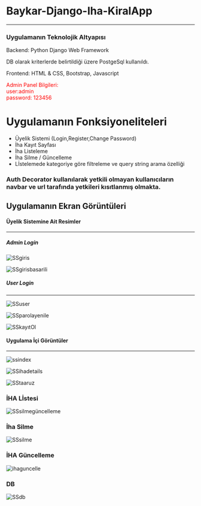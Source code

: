# Baykar-Django-Iha-KiralApp
<hr>

<h3>Uygulamanın Teknolojik Altyapısı</h3>
<p>Backend: Python Django Web Framework</p>
<p>DB olarak kriterlerde belirtildiği üzere PostgeSql kullanıldı.</p>
<p>Frontend: HTML & CSS, Bootstrap, Javascript</p>

<p style="color:red;">
  Admin Panel Bilgileri: <br/>
  user:admin <br/>
  password: 123456
</p>

<h1> Uygulamanın Fonksiyoneliteleri </h1>
<ul>
  <li>
    Üyelik Sistemi (Login,Register,Change Password)
  </li>
  <li>
    İha Kayıt Sayfası
  </li>
  <li>
    İha Listeleme
  </li>
  <li>
    İha Silme / Güncelleme
  </li>
  <li>
    Lİstelemede kategoriye göre filtreleme ve query string arama özelliği 
  </li>
</ul>

<h3>
  Auth Decorator kullanılarak yetkili olmayan kullanıcıların navbar ve url tarafında yetkileri kısıtlanmış olmakta.
</h3>

<h2> Uygulamanın Ekran Görüntüleri </h2>

<h4>
  Üyelik Sistemine Ait Resimler

</h4>
<hr/>

<h5>Admin Login</h5
<hr/>
  
![SSgiris](https://user-images.githubusercontent.com/72870590/220810767-4f17a02e-d15d-406a-835c-8be09919dcfd.jpg)

![SSgirisbasarili](https://user-images.githubusercontent.com/72870590/220810780-c4e085f4-e322-493d-bcc3-761b0ea9b0ed.jpg)

<h5>User Login</h5>
<hr/>
  
![SSuser](https://user-images.githubusercontent.com/72870590/220904019-019fc8e8-2efe-4a73-bbe4-d853b359de6d.jpg)

![SSparolayenile](https://user-images.githubusercontent.com/72870590/220812455-1bcc2a1d-d90e-4701-abc9-29c858ae3bdc.jpg)

![SSkayıtOl](https://user-images.githubusercontent.com/72870590/220812462-6159d24e-1819-43de-bf2d-a651d9827a79.jpg)

<h4>
  Uygulama İçi Görüntüler
</h4>
<hr/>

![ssindex](https://user-images.githubusercontent.com/72870590/220812654-764f809c-eb1d-4d61-aeac-3f2961644d15.jpg)

![SSihadetails](https://user-images.githubusercontent.com/72870590/220904306-f9b4c7b4-2c44-488d-a6c3-738c794a6c45.jpg)

![SStaaruz](https://user-images.githubusercontent.com/72870590/220812680-740a4a0e-b4a1-4f7f-b420-cef6e2314206.jpg)

<h3>İHA Lİstesi</h3>

![SSsilmegüncelleme](https://user-images.githubusercontent.com/72870590/220812714-f7465a59-2b78-4119-be36-89aa2eb2cfe1.jpg)

<h3> İha Silme </h3>

![SSsilme](https://user-images.githubusercontent.com/72870590/220813044-c776a319-ea79-450e-a6d6-2ad1fd76f2ce.jpg)

<h3> İHA Güncelleme </h3>

![ihaguncelle](https://user-images.githubusercontent.com/72870590/221135463-bbfdee2a-ecda-415c-b2df-d995b8613643.jpg)

<h3> DB </h3>

![SSdb](https://user-images.githubusercontent.com/72870590/220813434-342a2feb-a9b6-4b35-a83e-54c932ddd168.jpg)



